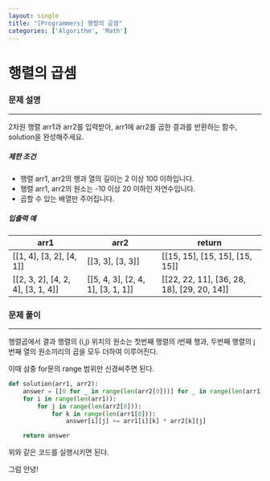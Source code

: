 ```yaml
---
layout: single
title: "[Programmers] 행렬의 곱셈"
categories: ['Algorithm', 'Math']
---
```


# 행렬의 곱셈

### 문제 설명

---

2차원 행렬 arr1과 arr2를 입력받아, arr1에 arr2를 곱한 결과를 반환하는 함수, solution을 완성해주세요.

##### 제한 조건

- 행렬 arr1, arr2의 행과 열의 길이는 2 이상 100 이하입니다.
- 행렬 arr1, arr2의 원소는 -10 이상 20 이하인 자연수입니다.
- 곱할 수 있는 배열만 주어집니다.

##### 입출력 예

| arr1                              | arr2                              | return                                     |
| --------------------------------- | --------------------------------- | ------------------------------------------ |
| [[1, 4], [3, 2], [4, 1]]          | [[3, 3], [3, 3]]                  | [[15, 15], [15, 15], [15, 15]]             |
| [[2, 3, 2], [4, 2, 4], [3, 1, 4]] | [[5, 4, 3], [2, 4, 1], [3, 1, 1]] | [[22, 22, 11], [36, 28, 18], [29, 20, 14]] |



### 문제 풀이

---

행렬곱에서 결과 행렬의 (i,j) 위치의 원소는 첫번째 행렬의 i번째 행과, 두번째 행렬의 j번째 열의 원소끼리의 곱을 모두 더하여 이루어진다. 

이때 삼중 for문의 range 범위만 신경써주면 된다. 

```python
def solution(arr1, arr2):
    answer = [[0 for _ in range(len(arr2[0]))] for _ in range(len(arr1))]
    for i in range(len(arr1)):
        for j in range(len(arr2[0])):
            for k in range(len(arr1[0])):
                answer[i][j] += arr1[i][k] * arr2[k][j]

    return answer
```

위와 같은 코드를 실행시키면 된다. 



그럼 안녕!
